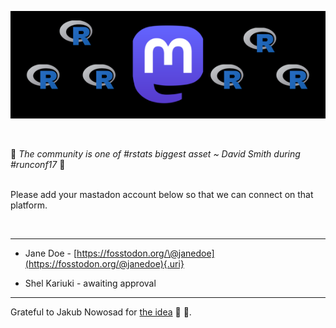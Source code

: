 ![](./r-stats_mastadon.png)

<br>

🌟 *The community is one of #rstats biggest asset \~ David Smith during #runconf17* 🌟

<br> Please add your mastadon account below so that we can connect on that platform.

<br>

<hr>

-   Jane Doe - [https://fosstodon.org/\@janedoe](https://fosstodon.org/@janedoe){.uri}

-   Shel Kariuki - awaiting approval

<hr>

Grateful to Jakub Nowosad for [the idea](https://twitter.com/jakub_nowosad/status/1594321854524710914) 🎉 🎉.

